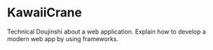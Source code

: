 # KawaiiCrane
Technical Doujinshi about a web application.  Explain how to develop a modern web app by using frameworks.
